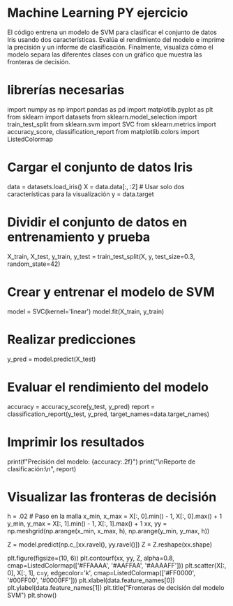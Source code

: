 # Machine Learning PY ejercicio
El código entrena un modelo de SVM para clasificar el conjunto de datos Iris usando dos características. Evalúa el rendimiento del modelo e imprime la precisión y un informe de clasificación. Finalmente, visualiza cómo el modelo separa las diferentes clases con un gráfico que muestra las fronteras de decisión.




  # librerías necesarias
import numpy as np
import pandas as pd
import matplotlib.pyplot as plt
from sklearn import datasets
from sklearn.model_selection import train_test_split
from sklearn.svm import SVC
from sklearn.metrics import accuracy_score, classification_report
from matplotlib.colors import ListedColormap

# Cargar el conjunto de datos Iris
data = datasets.load_iris()
X = data.data[:, :2]  # Usar solo dos características para la visualización
y = data.target

# Dividir el conjunto de datos en entrenamiento y prueba
X_train, X_test, y_train, y_test = train_test_split(X, y, test_size=0.3, random_state=42)

# Crear y entrenar el modelo de SVM
model = SVC(kernel='linear')
model.fit(X_train, y_train)

# Realizar predicciones
y_pred = model.predict(X_test)

# Evaluar el rendimiento del modelo
accuracy = accuracy_score(y_test, y_pred)
report = classification_report(y_test, y_pred, target_names=data.target_names)

# Imprimir los resultados
print(f"Precisión del modelo: {accuracy:.2f}")
print("\nReporte de clasificación:\n", report)

# Visualizar las fronteras de decisión
h = .02  # Paso en la malla
x_min, x_max = X[:, 0].min() - 1, X[:, 0].max() + 1
y_min, y_max = X[:, 1].min() - 1, X[:, 1].max() + 1
xx, yy = np.meshgrid(np.arange(x_min, x_max, h), np.arange(y_min, y_max, h))

Z = model.predict(np.c_[xx.ravel(), yy.ravel()])
Z = Z.reshape(xx.shape)

plt.figure(figsize=(10, 6))
plt.contourf(xx, yy, Z, alpha=0.8, cmap=ListedColormap(['#FFAAAA', '#AAFFAA', '#AAAAFF']))
plt.scatter(X[:, 0], X[:, 1], c=y, edgecolor='k', cmap=ListedColormap(['#FF0000', '#00FF00', '#0000FF']))
plt.xlabel(data.feature_names[0])
plt.ylabel(data.feature_names[1])
plt.title("Fronteras de decisión del modelo SVM")
plt.show()
